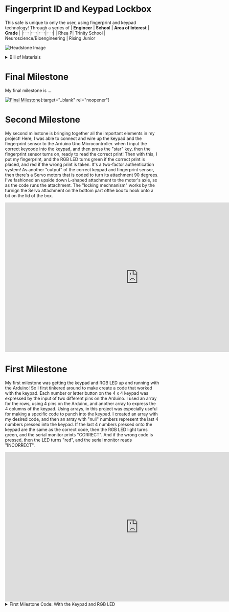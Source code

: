 ﻿# Fingerprint ID and Keypad Lockbox
This safe is unique to only the user, using fingerprint and keypad technology! Through a series of 
| **Engineer** | **School** | **Area of Interest** | **Grade** |
|:--:|:--:|:--:|:--:|
| Rhea P| Trinity School | Neuroscience/Bioengineering | Rising Junior

![Headstone Image](https://bluestampengineering.com/wp-content/uploads/2016/05/improve.jpg)
 
 <details>
<summary>Bill of Materials</summary>
<br>
 Servos
Safe box thing
Fingerprint scanner
Keypad
Arduino UNO
LEDs
Research RGB leds to see how it might turn red or green
Wires 
LCD screen 
Power source 
</details>

# Final Milestone
My final milestone is ...

[![Final Milestone](https://res.cloudinary.com/marcomontalbano/image/upload/v1612573869/video_to_markdown/images/youtube--F7M7imOVGug-c05b58ac6eb4c4700831b2b3070cd403.jpg )](https://www.youtube.com/watch?v=F7M7imOVGug&feature=emb_logo "Final Milestone"){:target="_blank" rel="noopener"}

# Second Milestone
My second milestone is bringing together all the important elements in my project! Here, I was able to connect and wire up the keypad and the fingerprint sensor to the Arduino Uno Microcontroller. when I input the correct keycode into the keypad, and then press the "star" key, then the fingerprint sensor turns on, ready to read the correct print! Then with this, I put my fingerprint, and the RGB LED turns green if the correct print is placed, and red if the wrong print is taken. It's a two-factor authentication system! As another "output" of the correct keypad and fingerprint sensor, then there's a Servo motors that is coded to turn its attachment 90 degrees. I've fashioned an upside down L-shaped attachment to the motor's axle, so as the code runs the attachment. The "locking mechnanism" works by the turnign the Servo attachment on the bottom part ofthe box to hook onto a bit on the lid of the box.

<iframe width="869" height="489" src="https://www.youtube.com/embed/Q9LxzEajmmc" title="YouTube video player" frameborder="0" allow="accelerometer; autoplay; clipboard-write; encrypted-media; gyroscope; picture-in-picture" allowfullscreen></iframe>


# First Milestone
My first milestone was getting the keypad and RGB LED up and running with the Arduino! So I first tinkered around to make create a code that worked with the keypad. Each number or letter button on the 4 x 4 keypad was expressed by the input of two different pins on the Arduino. I used an array for the rows, using 4 pins on the Arduino, and another array to express the 4 columns of the keypad. Using arrays, in this project was especially useful for making a specific code to punch into the keypad. I created an array with my desired code, and then an array with "null" numbers represent the last 4 numbers pressed into the keypad. If the last 4 numbers pressed onto the keypad are the same as the correct code, then the RGB LED light turns green, and the serial monitor prints "CORRECT". And if the wrong code is pressed, then the LED turns "red", and the serial monitor reads "INCORRECT". 

<iframe width="869" height="489" src="https://www.youtube.com/embed/18KGtm8ud0g" title="YouTube video player" frameborder="0" allow="accelerometer; autoplay; clipboard-write; encrypted-media; gyroscope; picture-in-picture" allowfullscreen></iframe>


<details>
<summary>First Milestone Code: With the Keypad and RGB LED</summary>
<br>
```
#include <Keypad.h> 

#include <Password.h> 

const byte ROWS = 4;
const byte COLS = 4;

char hexaKeys[ROWS][COLS] = {
  {'1', '2', '3', 'A'},
  {'4', '5', '6', 'B'},
  {'7', '8', '9', 'C'},
  {'*', '0', '#', 'D'}};

char keypressed;                 //Where the keys are stored it changes very often
char code[4] = {'1', '5', '9', '0'};
char lastpressedkeys[4] = {'\0', '\0', '\0', '\0'};

short a = 4, i = 0, s = 0, j = 0; //Variables used later

byte rowPins[ROWS] = {13, 12, 11, 10};
byte colPins[COLS] = {9, 8, 7, 4};

Keypad Mykeypad = Keypad(makeKeymap(hexaKeys), rowPins, colPins, ROWS, COLS);
char customKey = Mykeypad.getKey();

int redPin = 6;
int greenPin = 5;
int bluePin = 3;

void setup() {
  Serial.begin(9600);

  pinMode(redPin, OUTPUT);
  pinMode(greenPin, OUTPUT);
  pinMode(bluePin, OUTPUT);
  //int myPins[5] = {'1', '5', '9', '0'};
}
 
void ReadCode() {                 //Getting code sequence
  i = 0;                    //All variables set to 0
  a = 0;
  j = 0;

  while (keypressed != 'A') {                                   //The user press A to confirm the code otherwise he can keep typing
    

  }
  keypressed = NO_KEY;
}
void setColor(int red, int green, int blue)
{
  analogWrite(redPin, red);
  analogWrite(greenPin, green);
  analogWrite(bluePin, blue);  
}
void loop() {

  char customKey = Mykeypad.getKey();

  if (customKey) {
    Serial.println(customKey);
  }

  if (customKey == '*') {                    // * to turn on LED
    Serial.println("TestingCode");

    
    bool correctcodeentered = true;
    for (int index = 0; index < 4; index++) {
      if (code [index] != lastpressedkeys[index]) {
        correctcodeentered = false;

      }
      Serial.print("Index: "); Serial.print(index); Serial.print(". Last pressed: "); Serial.print(lastpressedkeys[index]); Serial.print(" correct code"); Serial.println(code[index]);
    }

    if (correctcodeentered) {       //The ReadCode function assign a value to a (it's correct when it has the size of the code array)
      Serial.println("CORRECT");
      //digitalWrite(2, HIGH);
      setColor(0, 255, 0);
        delay(3000);
       setColor(0, 0, 0);  
    }
    //Open lock function if code is correct
    else {
      Serial.println("INCORRECT");
      //digitalWrite(2, LOW);
      setColor(255, 0, 0);
      delay(3000);
       setColor(0, 0, 0);  
    }
  }
  else if (customKey != NO_KEY) {
    for (int index = 0; index < 3; index++) {
      lastpressedkeys[index] = lastpressedkeys[index + 1];
    }
    lastpressedkeys[3] = customKey; //lastpressedkeys always shows last 4 keys we pressed

  }



}


//once we hit customKey then it checks each recorded pin //
```
</details>

         
